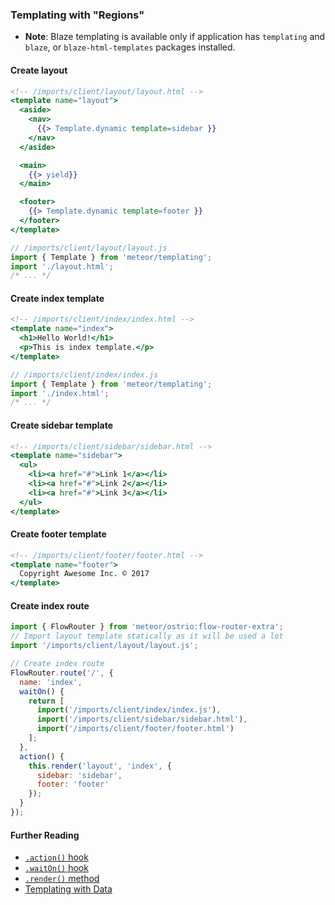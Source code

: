 ### Templating with "Regions"

 - __Note__: Blaze templating is available only if application has `templating` and `blaze`, or `blaze-html-templates` packages installed.

#### Create layout
```handlebars
<!-- /imports/client/layout/layout.html -->
<template name="layout">
  <aside>
    <nav>
      {{> Template.dynamic template=sidebar }}
    </nav>
  </aside>

  <main>
    {{> yield}}
  </main>

  <footer>
    {{> Template.dynamic template=footer }}
  </footer>
</template>
```

```js
// /imports/client/layout/layout.js
import { Template } from 'meteor/templating';
import './layout.html';
/* ... */
```

#### Create index template
```handlebars
<!-- /imports/client/index/index.html -->
<template name="index">
  <h1>Hello World!</h1>
  <p>This is index template.</p>
</template>
```

```js
// /imports/client/index/index.js
import { Template } from 'meteor/templating';
import './index.html';
/* ... */
```

#### Create sidebar template
```handlebars
<!-- /imports/client/sidebar/sidebar.html -->
<template name="sidebar">
  <ul>
    <li><a href="#">Link 1</a></li>
    <li><a href="#">Link 2</a></li>
    <li><a href="#">Link 3</a></li>
  </ul>
</template>
```

#### Create footer template
```handlebars
<!-- /imports/client/footer/footer.html -->
<template name="footer">
  Copyright Awesome Inc. © 2017
</template>
```

#### Create index route
```js
import { FlowRouter } from 'meteor/ostrio:flow-router-extra';
// Import layout template statically as it will be used a lot
import '/imports/client/layout/layout.js';

// Create index route
FlowRouter.route('/', {
  name: 'index',
  waitOn() {
    return [
      import('/imports/client/index/index.js'),
      import('/imports/client/sidebar/sidebar.html'),
      import('/imports/client/footer/footer.html')
    ];
  },
  action() {
    this.render('layout', 'index', {
      sidebar: 'sidebar',
      footer: 'footer'
    });
  }
});
```

#### Further Reading
 - [`.action()` hook](https://github.com/veliovgroup/flow-router/blob/master/docs/hooks/action.md)
 - [`.waitOn()` hook](https://github.com/veliovgroup/flow-router/blob/master/docs/hooks/waitOn.md)
 - [`.render()` method](https://github.com/veliovgroup/flow-router/blob/master/docs/api/render.md)
 - [Templating with Data](https://github.com/veliovgroup/flow-router/blob/master/docs/templating-with-data.md)
